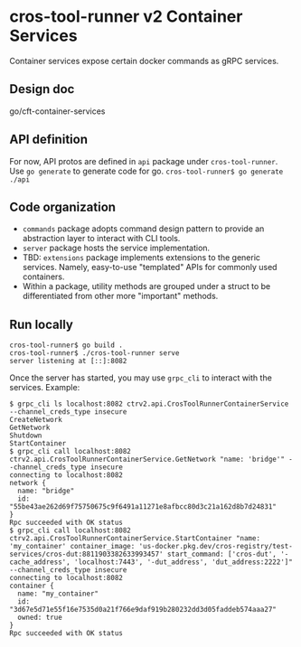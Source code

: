 # cros-tool-runner v2 Container Services

Container services expose certain docker commands as gRPC services.

## Design doc
go/cft-container-services

## API definition
For now, API protos are defined in `api` package under `cros-tool-runner`.
Use `go generate` to generate code for go.
`cros-tool-runner$ go generate ./api`

## Code organization
- `commands` package adopts command design pattern to provide an abstraction
  layer to interact with CLI tools.
- `server` package hosts the service implementation.
- TBD: `extensions` package implements extensions to the generic services.
  Namely, easy-to-use "templated" APIs for commonly used containers.
- Within a package, utility methods are grouped under a struct to be
  differentiated from other more "important" methods.

## Run locally
```shell
cros-tool-runner$ go build .
cros-tool-runner$ ./cros-tool-runner serve
server listening at [::]:8082
```
Once the server has started, you may use `grpc_cli` to interact with the
services. Example:
```shell
$ grpc_cli ls localhost:8082 ctrv2.api.CrosToolRunnerContainerService --channel_creds_type insecure
CreateNetwork
GetNetwork
Shutdown
StartContainer
$ grpc_cli call localhost:8082 ctrv2.api.CrosToolRunnerContainerService.GetNetwork "name: 'bridge'" --channel_creds_type insecure
connecting to localhost:8082
network {
  name: "bridge"
  id: "55be43ae262d69f75750675c9f6491a11271e8afbcc80d3c21a162d8b7d24831"
}
Rpc succeeded with OK status
$ grpc_cli call localhost:8082 ctrv2.api.CrosToolRunnerContainerService.StartContainer "name: 'my_container' container_image: 'us-docker.pkg.dev/cros-registry/test-services/cros-dut:8811903382633993457' start_command: ['cros-dut', '-cache_address', 'localhost:7443', '-dut_address', 'dut_address:2222']" --channel_creds_type insecure
connecting to localhost:8082
container {
  name: "my_container"
  id: "3d67e5d71e55f16e7535d0a21f766e9daf919b280232dd3d05faddeb574aaa27"
  owned: true
}
Rpc succeeded with OK status
```
